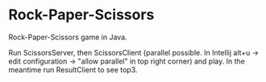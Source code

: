 # Rock-Paper-Scissors

Rock-Paper-Scissors game in Java.

Run ScissorsServer, then ScissorsClient (parallel possible. In Intellij alt+u -> edit configuration -> "allow parallel" in top right corner) and play. In the meantime run ResultClient to see top3.
